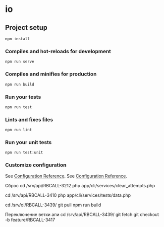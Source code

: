 # io

## Project setup
```
npm install
```

### Compiles and hot-reloads for development
```
npm run serve
```

### Compiles and minifies for production
```
npm run build
```

### Run your tests
```
npm run test
```

### Lints and fixes files
```
npm run lint
```

### Run your unit tests
```
npm run test:unit
```

### Customize configuration
See [Configuration Reference](https://cli.vuejs.org/config/).
See [Configuration Reference](https://cli.vuejs.org/config/).

Сброс 
cd /srv/api/RBCALL-3212
php app/cli/services/clear_attempts.php

cd /srv/api/RBCALL-3410
php app/cli/services/tests/data.php

cd /srv/oi/RBCALL-3439/
git pull
npm run build

Переключение ветки апи
cd /srv/api/RBCALL-3439/
git fetch
git checkout -b feature/RBCALL-3417
